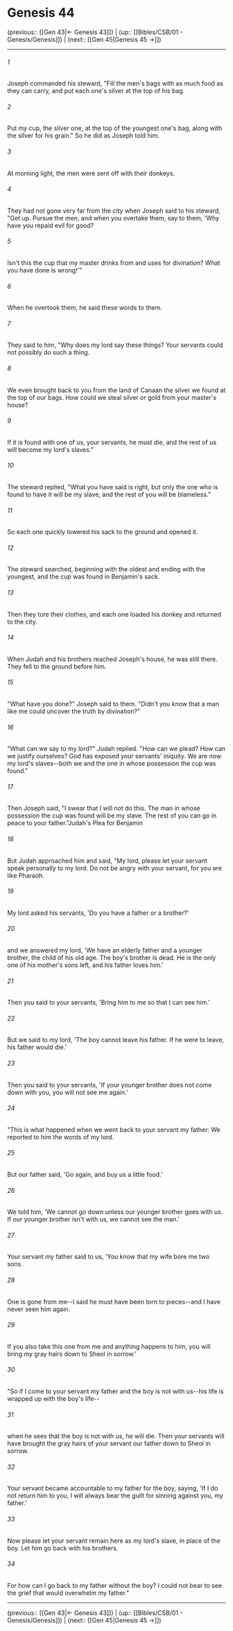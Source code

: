 # Genesis 44

(previous:: [[Gen 43|← Genesis 43]]) | (up:: [[Bibles/CSB/01 - Genesis/Genesis]]) | (next:: [[Gen 45|Genesis 45 →]])

***


###### 1 
Joseph commanded his steward, "Fill the men's bags with as much food as they can carry, and put each one's silver at the top of his bag. 

###### 2 
Put my cup, the silver one, at the top of the youngest one's bag, along with the silver for his grain." So he did as Joseph told him. 

###### 3 
At morning light, the men were sent off with their donkeys. 

###### 4 
They had not gone very far from the city when Joseph said to his steward, "Get up. Pursue the men, and when you overtake them, say to them, 'Why have you repaid evil for good? 

###### 5 
Isn't this the cup that my master drinks from and uses for divination? What you have done is wrong!'" 

###### 6 
When he overtook them, he said these words to them. 

###### 7 
They said to him, "Why does my lord say these things? Your servants could not possibly do such a thing. 

###### 8 
We even brought back to you from the land of Canaan the silver we found at the top of our bags. How could we steal silver or gold from your master's house? 

###### 9 
If it is found with one of us, your servants, he must die, and the rest of us will become my lord's slaves." 

###### 10 
The steward replied, "What you have said is right, but only the one who is found to have it will be my slave, and the rest of you will be blameless." 

###### 11 
So each one quickly lowered his sack to the ground and opened it. 

###### 12 
The steward searched, beginning with the oldest and ending with the youngest, and the cup was found in Benjamin's sack. 

###### 13 
Then they tore their clothes, and each one loaded his donkey and returned to the city. 

###### 14 
When Judah and his brothers reached Joseph's house, he was still there. They fell to the ground before him. 

###### 15 
"What have you done?" Joseph said to them. "Didn't you know that a man like me could uncover the truth by divination?" 

###### 16 
"What can we say to my lord?" Judah replied. "How can we plead? How can we justify ourselves? God has exposed your servants' iniquity. We are now my lord's slaves--both we and the one in whose possession the cup was found." 

###### 17 
Then Joseph said, "I swear that I will not do this. The man in whose possession the cup was found will be my slave. The rest of you can go in peace to your father."Judah's Plea for Benjamin 

###### 18 
But Judah approached him and said, "My lord, please let your servant speak personally to my lord. Do not be angry with your servant, for you are like Pharaoh. 

###### 19 
My lord asked his servants, 'Do you have a father or a brother?' 

###### 20 
and we answered my lord, 'We have an elderly father and a younger brother, the child of his old age. The boy's brother is dead. He is the only one of his mother's sons left, and his father loves him.' 

###### 21 
Then you said to your servants, 'Bring him to me so that I can see him.' 

###### 22 
But we said to my lord, 'The boy cannot leave his father. If he were to leave, his father would die.' 

###### 23 
Then you said to your servants, 'If your younger brother does not come down with you, you will not see me again.' 

###### 24 
"This is what happened when we went back to your servant my father: We reported to him the words of my lord. 

###### 25 
But our father said, 'Go again, and buy us a little food.' 

###### 26 
We told him, 'We cannot go down unless our younger brother goes with us. If our younger brother isn't with us, we cannot see the man.' 

###### 27 
Your servant my father said to us, 'You know that my wife bore me two sons. 

###### 28 
One is gone from me--I said he must have been torn to pieces--and I have never seen him again. 

###### 29 
If you also take this one from me and anything happens to him, you will bring my gray hairs down to Sheol in sorrow.' 

###### 30 
"So if I come to your servant my father and the boy is not with us--his life is wrapped up with the boy's life-- 

###### 31 
when he sees that the boy is not with us, he will die. Then your servants will have brought the gray hairs of your servant our father down to Sheol in sorrow. 

###### 32 
Your servant became accountable to my father for the boy, saying, 'If I do not return him to you, I will always bear the guilt for sinning against you, my father.' 

###### 33 
Now please let your servant remain here as my lord's slave, in place of the boy. Let him go back with his brothers. 

###### 34 
For how can I go back to my father without the boy? I could not bear to see the grief that would overwhelm my father."

***

(previous:: [[Gen 43|← Genesis 43]]) | (up:: [[Bibles/CSB/01 - Genesis/Genesis]]) | (next:: [[Gen 45|Genesis 45 →]])
